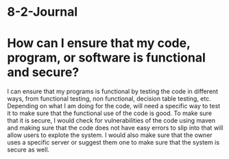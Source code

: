 # 8-2-Journal

# How can I ensure that my code, program, or software is functional and secure?

I can ensure that my programs is functional by testing the code in different ways, from functional testing, non functional, decision table testing, etc. Depending on what I am doing for the code, will need a specific way to test it to make sure that the functional use of the code is good. To make sure that it is secure, I would check for vulnerabilities of the code using maven and making sure that the code does not have easy errors to slip into that will allow users to explote the system. I would also make sure that the owner uses a specific server or suggest them one to make sure that the system is secure as well.

